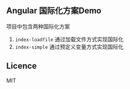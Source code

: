 ## Angular 国际化方案Demo

项目中包含两种国际化方案

1. `index-loadfile` 通过加载文件方式实现国际化
1. `index-simple` 通过预定义变量方式实现国际化

## Licence
MIT